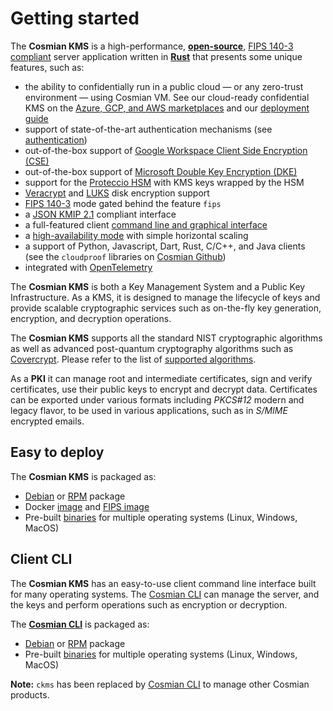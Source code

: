 # Getting started

The **Cosmian KMS** is a high-performance,
[**open-source**](https://github.com/Cosmian/kms),
[FIPS 140-3 compliant](./fips.md) server application
written in [**Rust**](https://www.rust-lang.org/) that presents some unique features, such as:

- the ability to confidentially run in a public cloud — or any zero-trust environment — using
  Cosmian VM. See our cloud-ready confidential KMS on the
  [Azure, GCP, and AWS marketplaces](https://cosmian.com/marketplaces/) and
  our [deployment guide](./marketplace_guide.md)
- support of state-of-the-art authentication mechanisms (see [authentication](./authentication.md))
- out-of-the-box support of
  [Google Workspace Client Side Encryption (CSE)](./google_cse/index.md)
- out-of-the-box support
  of [Microsoft Double Key Encryption (DKE)](./ms_dke/index.md)
- support for the [Proteccio HSM](./hsm.md) with KMS keys wrapped by the HSM
- [Veracrypt](./pkcs11/veracrypt.md)
  and [LUKS](./pkcs11/luks.md) disk encryption support
- [FIPS 140-3](./fips.md) mode gated behind the feature `fips`
- a [JSON KMIP 2.1](./kmip_2_1/index.md) compliant interface
- a full-featured client [command line and graphical interface](../cosmian_cli/index.md)
- a [high-availability mode](./high_availability_mode.md) with simple horizontal scaling
- a support of Python, Javascript, Dart, Rust, C/C++, and Java clients (see the `cloudproof` libraries
  on [Cosmian Github](https://github.com/Cosmian))
- integrated with [OpenTelemetry](https://opentelemetry.io/)

The **Cosmian KMS** is both a Key Management System and a Public Key Infrastructure.
As a KMS, it is designed to manage the lifecycle of keys and provide scalable cryptographic
services such as on-the-fly key generation, encryption, and decryption operations.

The **Cosmian KMS** supports all the standard NIST cryptographic algorithms as well as advanced post-quantum
cryptography algorithms such as [Covercrypt](https://github.com/Cosmian/cover_crypt).
Please refer to the list of [supported algorithms](./algorithms.md).

As a **PKI** it can manage root and intermediate certificates, sign and verify certificates, use
their public keys to encrypt and decrypt data.
Certificates can be exported under various formats including _PKCS#12_ modern and legacy flavor,
to be used in various applications, such as in _S/MIME_ encrypted emails.

## Easy to deploy

The **Cosmian KMS** is packaged as:

- [Debian](https://package.cosmian.com/kms/4.21.2/ubuntu-22.04/) or [RPM](https://package.cosmian.com/kms/4.21.2/rhel9/)
  package
- Docker [image](https://github.com/Cosmian/kms/pkgs/container/kms)
  and [FIPS image](https://github.com/Cosmian/kms/pkgs/container/kms)
- Pre-built [binaries](https://package.cosmian.com/kms/4.21.2/) for multiple operating systems (Linux, Windows, MacOS)

## Client CLI

The **Cosmian KMS** has an easy-to-use client command line interface built for many operating systems.
The [Cosmian CLI](../cosmian_cli/index.md) can manage the server, and the keys and perform operations such as encryption
or decryption.

The **[Cosmian CLI](../cosmian_cli/index.md)** is packaged as:

- [Debian](https://package.cosmian.com/kms/4.21.2/ubuntu-22.04/) or [RPM](https://package.cosmian.com/kms/4.21.2/rhel9/)
  package
- Pre-built [binaries](https://package.cosmian.com/cli/) for multiple operating systems (Linux, Windows, MacOS)

**Note:** `ckms` has been replaced by [Cosmian CLI](../cosmian_cli/index.md) to manage other Cosmian products.

